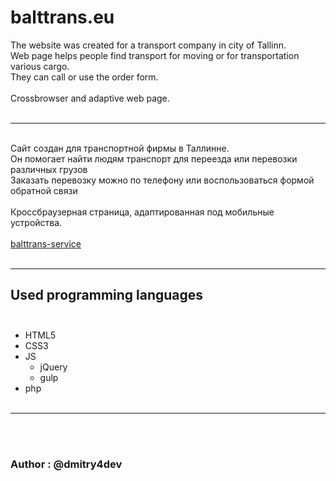 # **balttrans.eu**
The website was created for a transport company in city of Tallinn.<br>
Web page helps people find transport for moving or for transportation various cargo.<br>
They can call or use the order form.<br><br>
Crossbrowser and adaptive web page.
<br><br>
____
<br>Сайт создан для транспортной фирмы в Таллинне.<br>
Он помогает найти людям транспорт для переезда или перевозки различных грузов<br>
Заказать перевозку можно по телефону или воспользоваться формой обратной связи<br><br>
Кроссбраузерная страница, адаптированная под мобильные устройства.<br><br>
[balttrans-service](http://balttrans.eu/)<br><br>
____

## Used programming languages<br><br>
+ HTML5
+ CSS3
+ JS
  + jQuery
  + gulp
+ php
<br><br>
____
  
<br><br>
### Author : @dmitry4dev
